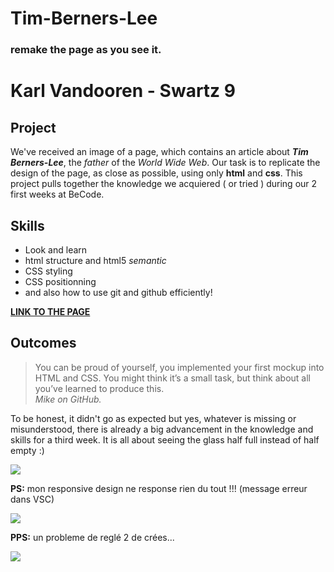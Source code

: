 # Tim-Berners-Lee
### remake the page as you see it.

# Karl Vandooren - Swartz 9

## Project

We've received an image of a page, which contains an article about ***Tim Berners-Lee***, the *father* of the *World Wide Web*. Our task is to replicate the design of the page, as close as possible, using only **html** and **css**. This project pulls together the knowledge we acquiered ( or tried ) during our 2 first weeks at BeCode.

## Skills

- Look and learn
- html structure and html5 *semantic*
- CSS styling 
- CSS positionning
- and also how to use git and github efficiently!



 [ **LINK TO THE PAGE** ](https://karlvand.github.io/Tim-Berners-Lee/)


 ## Outcomes

 > You can be proud of yourself, you implemented your first mockup into HTML and CSS. You might think it’s a small task, but think about all you’ve learned to produce this.  
 <cite>Mike on GitHub.
    
To be honest, it didn't go as expected but yes, whatever is missing or misunderstood, there is already a big advancement in the knowledge and skills for a third week. It is all about seeing the glass half full instead of half empty :)

![](https://i.giphy.com/media/v1.Y2lkPTc5MGI3NjExZDZoNzZmZXVjOGZhZzFvemd0aXJsMm9hY3gzdG1hdXc1cTV3amVhOCZlcD12MV9pbnRlcm5hbF9naWZfYnlfaWQmY3Q9Zw/148x4ezZxvpIeA/giphy.gif)


**PS:** mon responsive design ne response rien du tout !!! (message erreur dans VSC)

![](https://i.giphy.com/media/v1.Y2lkPTc5MGI3NjExOTFkN2Z1dHp6NTRjNWx4MHBydzdwOTh1NWRpY29mZms2ODk2MXZ1MCZlcD12MV9pbnRlcm5hbF9naWZfYnlfaWQmY3Q9Zw/14fb6qSKwFLbGg/giphy.gif)

**PPS:** un probleme de reglé 2 de crées...

![](https://media.giphy.com/media/v1.Y2lkPTc5MGI3NjExN2tsNHZ0eTBocTBzOXprcjhpc3VoeWw1N3g2YjkxcnkxbHRkejdyMyZlcD12MV9pbnRlcm5hbF9naWZfYnlfaWQmY3Q9Zw/jquDWJfPUMCiI/giphy.gif)
